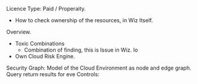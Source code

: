 
Licence Type: Paid / Properaity.

- How to check ownership of the resources, in Wiz Itself. 

Overview.
-  Toxic Combinations
	- Combination of finding, this is Issue in Wiz. Io
- Own Cloud Risk Engine.


Security Graph: Model of the Cloud Environment as node and edge graph. Query return results for eve
Controls: 